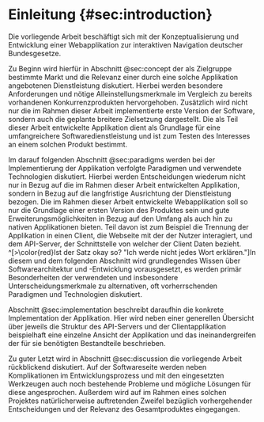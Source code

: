# Einleitung {#sec:introduction}
Die vorliegende Arbeit beschäftigt sich mit der Konzeptualisierung und Entwicklung einer Webapplikation zur interaktiven Navigation deutscher Bundesgesetze.

Zu Beginn wird hierfür in Abschnitt @sec:concept der als Zielgruppe bestimmte Markt und die Relevanz einer durch eine solche Applikation angebotenen Dienstleistung diskutiert. Hierbei werden besondere Anforderungen und nötige Alleinstellungsmerkmale im Vergleich zu bereits vorhandenen Konkurrenzprodukten hervorgehoben. Zusätzlich wird nicht nur die im Rahmen dieser Arbeit implementierte erste Version der Software, sondern auch die geplante breitere Zielsetzung dargestellt. Die als Teil dieser Arbeit entwickelte Applikation dient als Grundlage für eine umfangreichere Softwaredienstleistung und ist zum Testen des Interesses an einem solchen Produkt bestimmt.

Im darauf folgenden Abschnitt @sec:paradigms werden bei der Implementierung der Applikation verfolgte Paradigmen und verwendete Technologien diskutiert. Hierbei werden Entscheidungen wiederum nicht nur in Bezug auf die im Rahmen dieser Arbeit entwickelten Applikation, sondern in Bezug auf die langfristige Ausrichtung der Dienstleistung bezogen. Die im Rahmen dieser Arbeit entwickelte Webapplikation soll so nur die Grundlage einer ersten Version des Produktes sein und gute Erweiterungsmöglichkeiten in Bezug auf den Umfang als auch hin zu nativen Applikationen bieten. Teil davon ist zum Beispiel die Trennung der Applikation in einen Client, die Webseite mit der der Nutzer interagiert, und dem API-Server, der Schnittstelle von welcher der Client Daten bezieht. ^[>\color{red}Ist der Satz okay so? "Ich werde nicht jedes Wort erklären."]In diesem und dem folgenden Abschnitt wird grundlegendes Wissen über Softwarearchitektur und -Entwicklung vorausgesetzt, es werden primär Besonderheiten der verwendeten und insbesondere Unterscheidungsmerkmale zu alternativen, oft vorherrschenden Paradigmen und Technologien diskutiert.

Abschnitt @sec:implementation beschreibt daraufhin die konkrete Implementation der Applikation. Hier wird neben einer generellen Übersicht über jeweils die Struktur des API-Servers und der Clientapplikation beispielhaft eine einzelne Ansicht der Applikation und das ineinandergreifen der für sie benötigten Bestandteile beschrieben.

Zu guter Letzt wird in Abschnitt @sec:discussion die vorliegende Arbeit rückblickend diskutiert. Auf der Softwareseite werden neben Komplikationen im Entwicklungsprozess und mit den eingesetzten Werkzeugen auch noch bestehende Probleme und mögliche Lösungen für diese angesprochen. Außerdem wird auf im Rahmen eines solchen Projektes natürlicherweise auftretenden Zweifel bezüglich vorhergehender Entscheidungen und der Relevanz des Gesamtproduktes eingegangen.

